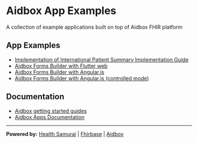 # Aidbox App Examples

A collection of example applications built on top of Aidbox FHIR platform

## App Examples

- [Implementation of International Patient Summary Implementation Guide](/ips_ig)
- [Aidbox Forms Builder with Flutter web](./aidbox-forms-flutter-web)
- [Aidbox Forms Builder with Angular.js](aidbox-forms-angular)
- [Aidbox Forms Builder with Angular.js (controlled mode)](aidbox-forms-angular-controlled)


## Documentation

- [Aidbox getting started guides](https://docs.aidbox.app/getting-started?utm_source=github&utm_medium=readme&utm_campaign=app-examples-repo) 
- [Aidbox Apps Documentation](https://docs.aidbox.app/app-development/aidbox-sdk/aidbox-apps?utm_source=github&utm_medium=readme&utm_campaign=app-examples-repo)

***
**Powered by:** 
[Health Samurai](http://www.health-samurai.io?utm_source=github&utm_medium=readme&utm_campaign=app-examples-repo) |
[Fhirbase](http://www.health-samurai.io/fhirbase?utm_source=github&utm_medium=readme&utm_campaign=app-examples-repo) |
[Aidbox](http://www.health-samurai.io/aidbox?utm_source=github&utm_medium=readme&utm_campaign=app-examples-repo)
